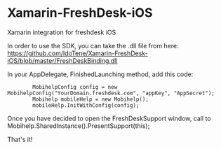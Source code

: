 # Xamarin-FreshDesk-iOS
Xamarin integration for freshdesk iOS

In order to use the SDK, you can take the .dll file from here: https://github.com/IdoTene/Xamarin-FreshDesk-iOS/blob/master/FreshDeskBinding.dll

In your AppDelegate, FinishedLaunching method, add this code:

            MobihelpConfig config = new MobihelpConfig("YourDomain.freshdesk.com", "appKey", "AppSecret");
            Mobihelp mobileHelp = new Mobihelp();
            mobileHelp.InitWithConfig(config);
            
Once you have decided to open the FreshDeskSupport window, call to 
           Mobihelp.SharedInstance().PresentSupport(this);
           
That's it!
